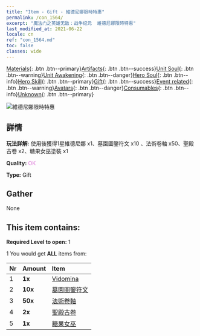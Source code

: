 ```yaml
---
title: "Item - Gift - 維德尼娜限時特惠"
permalink: /con_1564/
excerpt: "魔法门之英雄无敌：战争纪元  維德尼娜限時特惠"
last_modified_at: 2021-06-22
locale: cn
ref: "con_1564.md"
toc: false
classes: wide
---
```

 [Materials](/ItemsCN/){: .btn .btn--primary}[Artifacts](/ItemsCN/Artifacts/){: .btn .btn--success}[Unit Soul](/ItemsCN/UnitSoul/){: .btn .btn--warning}[Unit Awakening](/ItemsCN/UnitAwakening/){: .btn .btn--danger}[Hero Soul](/ItemsCN/HeroSoul/){: .btn .btn--info}[Hero Skill](/ItemsCN/HeroSkill/){: .btn .btn--primary}[Gift](/ItemsCN/Gift/){: .btn .btn--success}[Event related](/ItemsCN/Events/){: .btn .btn--warning}[Avatars](/ItemsCN/Avatars/){: .btn .btn--danger}[Consumables](/ItemsCN/Consumables/){: .btn .btn--info}[Unknown](/ItemsCN/Unknown/){: .btn .btn--primary}

 ![維德尼娜限時特惠](/images/t/i_907178.png)

## 詳情
 **玩法詳解:** 使用後獲得1星維德尼娜 x1、墓園圖鑒符文 x10 、法術卷軸 x50、聖殿古卷 x2、糖果女巫塗裝 x1

 **Quality:** <span style="color: #DA70D6">OK</span>

 **Type:** Gift

## Gather

  None

## This item contains:

 **Required Level to open:** 1

 1 You would get **ALL** items  from:

  | Nr | Amount |     Item    |
  |:---|:-------|:------------|
  | 1 |  **1x** | [Vidomina](/heroes/維德尼娜/) |  | 
  | 2 |  **10x** | [墓園圖鑒符文](/cn/Items/con_755/) |  | 
  | 3 |  **50x** | [法術卷軸](/cn/Items/con_694/) |  | 
  | 4 |  **2x** | [聖殿古卷](/cn/Items/con_697/) |  | 
  | 5 |  **1x** | [糖果女巫](/cn/Items/con_1053/) |  | 
